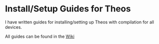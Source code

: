 # Install/Setup Guides for Theos
I have written guides for installing/setting up Theos with compilation for all devices.

All guides can be found in the <a href="https://github.com/TylerD3V/theos-install-guides/wiki">Wiki</a> 
